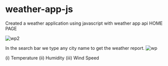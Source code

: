 # weather-app-js
Created a weather application using javascript with weather app api
HOME PAGE

![wp2](https://github.com/maha-moni123/weather-app-js/assets/135324405/57ad1345-0fff-400a-a779-8c3d32932580)

In the search bar we type any city name to get the weather report.
 ![wp](https://github.com/maha-moni123/weather-app-js/assets/135324405/187765c7-1c50-48e3-acdc-bafadd9b5e6b)
 
  (i)  Temperature
 (ii)  Humidity
 (iii) Wind Speed
